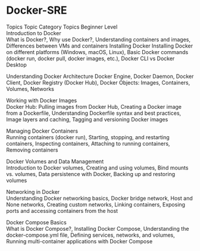 # Docker-SRE
Topics      Topic Category	            Topics
Beginner Level	
Introduction to Docker	   
What is Docker?, Why use Docker?, Understanding containers and images, Differences between VMs and containers
Installing Docker
Installing Docker on different platforms (Windows, macOS, Linux), Basic Docker commands (docker run, docker pull, docker images, etc.), Docker CLI vs Docker Desktop

Understanding Docker Architecture
Docker Engine, Docker Daemon, Docker Client, Docker Registry (Docker Hub), Docker Objects: Images, Containers, Volumes, Networks

Working with Docker Images	
Docker Hub: Pulling images from Docker Hub, Creating a Docker image from a Dockerfile, Understanding Dockerfile syntax and best practices, Image layers and caching, Tagging and versioning Docker images

Managing Docker Containers	
Running containers (docker run), 
Starting, stopping, and restarting containers,
Inspecting containers, 
Attaching to running containers, Removing containers

Docker Volumes and Data Management	
Introduction to Docker volumes, Creating and using volumes, Bind mounts vs. volumes, Data persistence with Docker, Backing up and restoring volumes

Networking in Docker	
Understanding Docker networking basics, Docker bridge network, Host and None networks, Creating custom networks, Linking containers, Exposing ports and accessing containers from the host

Docker Compose Basics	
What is Docker Compose?, Installing Docker Compose, Understanding the docker-compose.yml file, Defining services, networks, and volumes, Running multi-container applications with Docker Compose